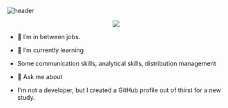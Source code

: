 ![header](https://capsule-render.vercel.app/api?type=slice&color=auto&height=300&section=header&text=JIN%20TAEHUN&fontSize=100)

<div align="center">
 <img src="https://github-readme-stats.vercel.app/api?username=HUN&theme=dark" />
 </div>
 

- 🔭 I’m in between jobs.

- 🌱 I’m currently learning
- Some communication skills, analytical skills, distribution management

- 💬 Ask me about
- I'm not a developer, but I created a GitHub profile out of thirst for a new study.
